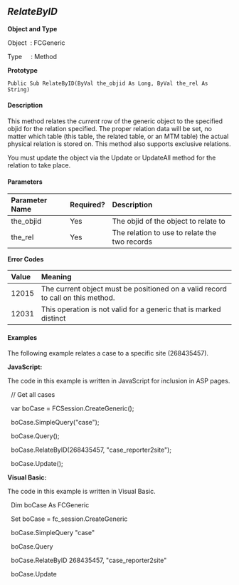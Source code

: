_RelateByID_
---------
**Object and Type**

Object  : FCGeneric

Type     : Method

**Prototype**

```
Public Sub RelateByID(ByVal the_objid As Long, ByVal the_rel As String)
```

#### Description

This method relates the _current_ row of the generic object to the specified objid for the relation specified. The proper relation data will be set, no matter which table (this table, the related table, or an MTM table) the actual physical relation is stored on. This method also supports exclusive relations.

You must update the object via the Update or UpdateAll method for the relation to take place.

#### Parameters

| Parameter Name | Required? | Description |
|:--- |:--- |:--- |
| the_objid | Yes | The objid of the object to relate to |
| the_rel | Yes | The relation to use to relate the two records |

**Error Codes**

| Value | Meaning |
|:--- |:--- |
| 12015 | The current object must be positioned on a valid record to call on this method. |
| 12031 | This operation is not valid for a generic that is marked distinct |

#### Examples

The following example relates a case to a specific site (268435457).

**JavaScript:**

The code in this example is written in JavaScript for inclusion in ASP pages.

  // Get all cases

  var boCase = FCSession.CreateGeneric();

  boCase.SimpleQuery("case");

  boCase.Query();

  boCase.RelateByID(268435457, "case_reporter2site");

  boCase.Update(); 

**Visual Basic:**

The code in this example is written in Visual Basic.

  Dim boCase As FCGeneric

  Set boCase = fc_session.CreateGeneric

  boCase.SimpleQuery "case"

  boCase.Query

  boCase.RelateByID 268435457, "case_reporter2site"

  boCase.Update